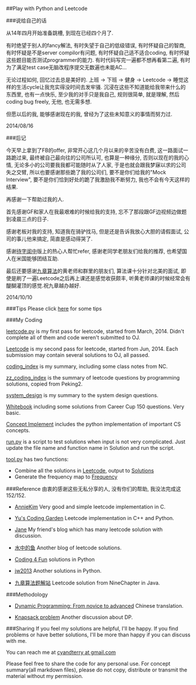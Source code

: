 ##Play with Python and Leetcode

###说给自己的话

从14年四月开始准备跳槽, 到现在已经四个月了.

有时绝望于别人的fancy解法, 有时失望于自己的低级错误, 有时怀疑自己的智商, 有时怀疑是不是server compilor有问题, 有时怀疑自己适不适合coding, 有时怀疑这些题目能否测试programmer的能力. 有时代码写完一遍都不想再看第二遍, 有时为了满足test case无脑改程序提交无数遍也未能AC...

无论过程如何, 回忆过去总是美好的. 上班 -> 下班 -> 健身 -> Leetcode -> 睡觉这样的生活cycle让我充实得没时间去发牢骚. 沉浸在这些不知道能给我带来什么的东西里, 也有一点快乐, 至少我的对手只是我自己, 规则很简单, 就是理解, 然后coding bug freely, 无他, 也无需多想.

但愿以后的我, 能够感谢现在的我, 曾经为了这些未知意义的事情而努力过.

2014/08/16

###后记

今天早上拿到了FB的offer, 非常开心这几个月以来的辛苦没有白费, 这一路面试一路跪过来, 最终被自己最向往的公司所认可, 也算是一种缘分, 否则以现在的我的心情, 无论多小的公司要我我都可能随时从了人家, 于是也就会跟我梦寐以求的公司失之交臂, 所以也要感谢那些跪了我的公司们, 要不是你们给我的"Mock Interview", 要不是你们恰到好处的跪了我激励我不断努力, 我也不会有今天这样的结果.

再感谢一下帮助过我的人.

首先感谢GF和家人在我最艰难的时候给我的支持, 忘不了那段跟GF边视频边做题到凌晨三点的日子.

感谢老板对我的支持, 知道我在骑驴找马, 但是还是告诉我放心大胆的请假面试, 公司的事儿他来搞定, 简直是感动得哭了.

感谢[待字闺中](http://www.mitbbs.com/bbsdoc/JobHunting.html)版上的热心人帮忙refer, 感谢老同学老朋友们给我的推荐, 也希望国人在米国能够团结互助.

最后还要感谢[九章算法](http://www.ninechapter.com)的黄老师和群里的朋友们, 算法课十分针对北美的面试, 即使是刷了一遍Leetcode之后再上课还是感觉收获颇丰, 听黄老师课的时候经常会有醍醐灌顶的感觉.祝九章越办越好.

2014/10/10

###Tips
Please click [here](./tips.md) for some tips

###My Coding

[leetcode.py](./leetcode.py) is my first pass for leetcode, started from March, 2014. Didn't complete all of them and code weren't submitted to OJ.

[Leetcode](./Leetcode) is my second pass for leetcode, started from Jun, 2014. Each submission may contain several solutions to OJ, all passed.

[coding_index](./coding_index.md) is my summary, including some class notes from NC.

[zz_coding_index](./zz_coding_index.md) is the summary of leetcode questions by programming solutions, copied from Peking2.

[system_design](./system_design.md) is my summary to the system design questions.

[Whitebook](./WhiteBook) including some solutions from Career Cup 150 questions. Very basic.

[Concept Implement](./Concept_Implement) includes the python implementation of important CS concepts.

[run.py](./run.py) is a script to test solutions when input is not very complicated. Just update the file name and function name in Solution and run the script.

[tool.py](./tool.py) has two functions:
* Combine all the solutions in [Leetcode](./Leetcode), output to [Solutions](./solutions.md)
* Generate the frequency map to [Frequency](./frequency.md)


###Reference
由衷的感谢这些无私分享的人, 没有你们的帮助, 我没法完成这152/152.

* [AnnieKim](https://github.com/AnnieKim/LeetCode) Very good and simple leetcode implementation in C.

* [Yu's Coding Garden](http://yucoding.blogspot.com/) Leetcode implementation in C++ and Python.

* [Jane](http://jane4532.blogspot.com/) My friend's blog which has many leetcode solution with discussion.

* [水中的鱼](http://fisherlei.blogspot.com/) Another blog of leetcode solutions.

* [Coding 4 Fun](http://c4fun.cn/blog/2014/03/20/leetcode-solution-02/) solutions in Python

* [jw2013](https://github.com/jw2013/Leetcode/) Another solutions in Python.

* [九章算法题解站](http://answer.ninechapter.com/) Leetcode solution from NineChapter in Java.

###Methodology

* [Dynamic Programming: From novice to advanced](http://hawstein.com/posts/dp-novice-to-advanced.html) Chinese translation.

* [Knapsack problem](http://hawstein.com/posts/dp-knapsack.html) Another discussion about DP.

###Sharing
If you feel my solutions are helpful, I'll be happy. If you find problems or have better solutions, I'll be more than happy if you can discuss with me.

You can reach me at [cyandterry at gmail.com](mailto:cyandterry@gmail.com)

Please feel free to share the code for any personal use. For concept summary(all markdown files), please do not copy, distribute or transmit the material without my permission.

